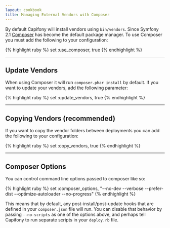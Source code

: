 ```yaml
---
layout: cookbook
title: Managing External Vendors with Composer
---
```


By default Capifony will install vendors using `bin/vendors`. Since Symfony 2.1
[Composer](http://getcomposer.org) has become the default package manager. To
use Composer you must add the following to your configuration:

{% highlight ruby %}
set :use_composer, true
{% endhighlight %}

<hr />

## Update Vendors

When using Composer it will run `composer.phar install` by default. If you want
to update your vendors, add the following parameter:

{% highlight ruby %}
set :update_vendors, true
{% endhighlight %}

<hr />

## Copying Vendors (recommended)

If you want to copy the vendor folders between deployments you can add the following
to your configuration:

{% highlight ruby %}
set :copy_vendors, true
{% endhighlight %}

<hr />

## Composer Options

You can control command line options passed to composer like so:

{% highlight ruby %}
set :composer_options,  "--no-dev --verbose --prefer-dist --optimize-autoloader --no-progress"
{% endhighlight %}

This means that by default, any post-install/post-update hooks that are defined in your `composer.json` file will run. You can disable that behavior by passing `--no-scripts` as one of the options above, and perhaps tell Capifony to run separate scripts in your `deploy.rb` file.
